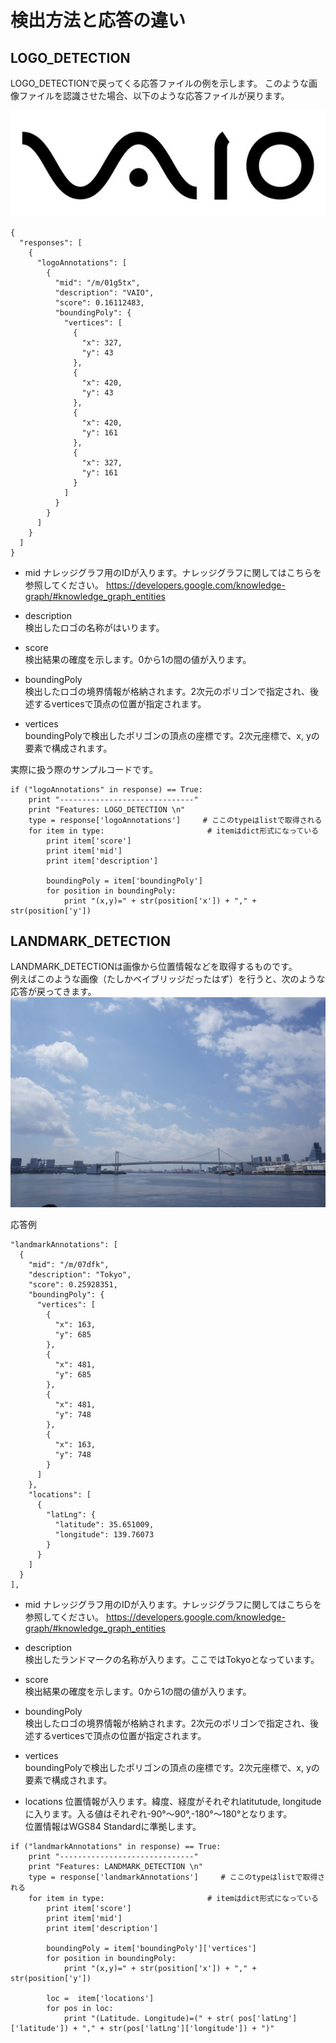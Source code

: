 # 検出方法と応答の違い

## LOGO_DETECTION
LOGO_DETECTIONで戻ってくる応答ファイルの例を示します。
このような画像ファイルを認識させた場合、以下のような応答ファイルが戻ります。  

![](./image/vaio.jpg)

```
{
  "responses": [
    {
      "logoAnnotations": [
        {
          "mid": "/m/01g5tx",
          "description": "VAIO",
          "score": 0.16112483,
          "boundingPoly": {
            "vertices": [
              {
                "x": 327,
                "y": 43
              },
              {
                "x": 420,
                "y": 43
              },
              {
                "x": 420,
                "y": 161
              },
              {
                "x": 327,
                "y": 161
              }
            ]
          }
        }
      ]
    }
  ]
}
```
* mid
ナレッジグラフ用のIDが入ります。ナレッジグラフに関してはこちらを参照してください。
https://developers.google.com/knowledge-graph/#knowledge_graph_entities

* description  
検出したロゴの名称がはいります。  

* score  
検出結果の確度を示します。0から1の間の値が入ります。  

* boundingPoly  
検出したロゴの境界情報が格納されます。2次元のポリゴンで指定され、後述するverticesで頂点の位置が指定されます。  

* vertices  
boundingPolyで検出したポリゴンの頂点の座標です。2次元座標で、x, yの要素で構成されます。  

実際に扱う際のサンプルコードです。
```
if ("logoAnnotations" in response) == True:
    print "------------------------------"
    print "Features: LOGO_DETECTION \n"
    type = response['logoAnnotations']     # ここのtypeはlistで取得される
    for item in type:                       # itemはdict形式になっている
        print item['score']
        print item['mid']
        print item['description']

        boundingPoly = item['boundingPoly']                
        for position in boundingPoly:
            print "(x,y)=" + str(position['x']) + "," + str(position['y'])
```

## LANDMARK_DETECTION
LANDMARK_DETECTIONは画像から位置情報などを取得するものです。  
例えばこのような画像（たしかベイブリッジだったはず）を行うと、次のような応答が戻ってきます。  
![](./image/bridge.jpg)


応答例  
```
"landmarkAnnotations": [
  {
    "mid": "/m/07dfk",
    "description": "Tokyo",
    "score": 0.25928351,
    "boundingPoly": {
      "vertices": [
        {
          "x": 163,
          "y": 685
        },
        {
          "x": 481,
          "y": 685
        },
        {
          "x": 481,
          "y": 748
        },
        {
          "x": 163,
          "y": 748
        }
      ]
    },
    "locations": [
      {
        "latLng": {
          "latitude": 35.651009,
          "longitude": 139.76073
        }
      }
    ]
  }
],
```

* mid
ナレッジグラフ用のIDが入ります。ナレッジグラフに関してはこちらを参照してください。
https://developers.google.com/knowledge-graph/#knowledge_graph_entities

* description  
検出したランドマークの名称が入ります。ここではTokyoとなっています。  

* score  
検出結果の確度を示します。0から1の間の値が入ります。  

* boundingPoly  
検出したロゴの境界情報が格納されます。2次元のポリゴンで指定され、後述するverticesで頂点の位置が指定されます。  

* vertices  
boundingPolyで検出したポリゴンの頂点の座標です。2次元座標で、x, yの要素で構成されます。  

* locations
 位置情報が入ります。緯度、経度がそれぞれlatitutude, longitudeに入ります。入る値はそれぞれ-90°～90°,-180°～180°となります。  
 位置情報はWGS84 Standardに準拠します。

```
if ("landmarkAnnotations" in response) == True:
    print "------------------------------"
    print "Features: LANDMARK_DETECTION \n"
    type = response['landmarkAnnotations']     # ここのtypeはlistで取得される
    for item in type:                       # itemはdict形式になっている
        print item['score']
        print item['mid']
        print item['description']

        boundingPoly = item['boundingPoly']['vertices']               
        for position in boundingPoly:
            print "(x,y)=" + str(position['x']) + "," + str(position['y'])

        loc =  item['locations']
        for pos in loc:
            print "(Latitude. Longitude)=(" + str( pos['latLng']['latitude']) + "," + str(pos['latLng']['longitude']) + ")"
```
